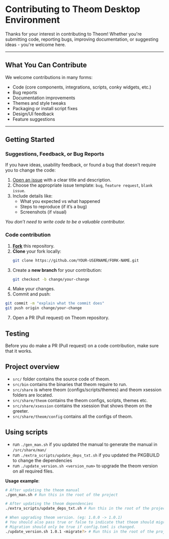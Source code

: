 # Contributing to Theom Desktop Environment

Thanks for your interest in contributing to Theom! Whether you're submitting code, reporting bugs, improving documentation, or suggesting ideas - you're welcome here.

---

## What You Can Contribute

We welcome contributions in many forms:

- Code (core components, integrations, scripts, conky widgets, etc.)
- Bug reports
- Documentation improvements
- Themes and style tweaks
- Packaging or install script fixes
- Design/UI feedback
- Feature suggestions

---

## Getting Started

### Suggestions, Feedback, or Bug Reports

If you have ideas, usability feedback, or found a bug that doesn't require you to change the code:

1. [Open an issue](https://github.com/AxOS-project/theom/issues) with a clear title and description.
2. Choose the appropriate issue template: `bug`, `feature request`, `blank issue`.
3. Include details like:
   - What you expected vs what happened
   - Steps to reproduce (if it’s a bug)
   - Screenshots (if visual)

_You don’t need to write code to be a valuable contributor._

### Code contribution

1. **[Fork](https://github.com/AxOS-project/Theom/fork)** this repository.
2. **Clone** your fork locally:
   ```bash
   git clone https://github.com/YOUR-USERNAME/FORK-NAME.git
   ```
3. Create a **new branch** for your contribution:
   ```bash
   git checkout -b change/your-change
   ```
4. Make your changes.
5. Commit and push:

```bash
git commit -m "explain what the commit does"
git push origin change/your-change
```

7. Open a PR (Pull request) on Theom repository.

## Testing

Before you do make a PR (Pull request) on a code contribution, make sure that it works.

## Project overview

- `src/` folder contains the source code of theom.
- `src/bin` contains the binaries that theom require to run.
- `src/share` is where theom (configs/scripts/themes) and theom xsession folders are located.
- `src/share/theom` contains the theom configs, scripts, themes etc.
- `src/share/xsession` contains the xsession that shows theom on the greeter.
- `src/share/theom/config` contains all the configs of theom.

## Using scripts

- run `./gen_man.sh` if you updated the manual to generate the manual in `/src/share/man/`
- run `./extra_scripts/update_deps_txt.sh` if you updated the PKGBUILD to change the dependencies
- run `./update_version.sh <version_num>` to upgrade the theom version on all required files.

**Usage example**:

```bash
# After updating the theom manual
./gen_man.sh # Run this in the root of the project

# After updating the theom dependencies
./extra_scripts/update_deps_txt.sh # Run this in the root of the project

# When upgrading theom version. (eg: 1.0.0 -> 1.0.1)
# You should also pass true or false to indicate that theom should migrate.
# Migration should only be true if config.toml is changed.
./update_version.sh 1.0.1 <migrate?> # Run this in the root of the project
```
